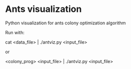 Ants visualization
==================

Python visualization for ants colony optimization algorithm

Run with:

cat \<data_file\> | ./antviz.py \<input_file\>

or

\<colony_prog\> \<input_file\> | ./antviz.py \<input_file\>
